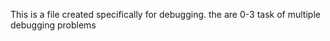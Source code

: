 This is a file created specifically for debugging. the are 0-3 task of multiple debugging problems

